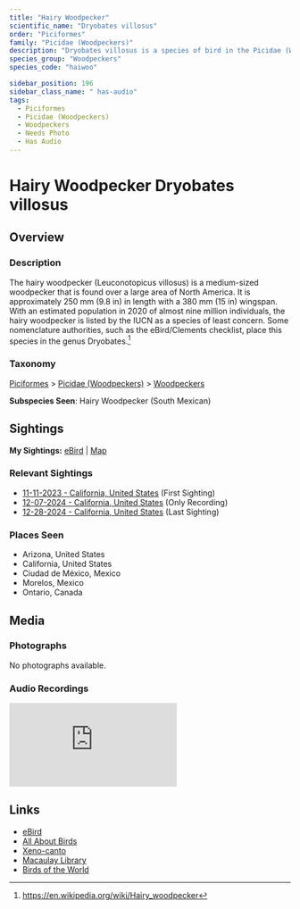 ```yaml
---
title: "Hairy Woodpecker"
scientific_name: "Dryobates villosus"
order: "Piciformes"
family: "Picidae (Woodpeckers)"
description: "Dryobates villosus is a species of bird in the Picidae (Woodpeckers) family. It has been observed 14 times. It has been recorded."
species_group: "Woodpeckers"
species_code: "haiwoo"

sidebar_position: 196
sidebar_class_name: " has-audio"
tags: 
  - Piciformes
  - Picidae (Woodpeckers)
  - Woodpeckers
  - Needs Photo
  - Has Audio
---
```


# Hairy Woodpecker <span className='sci_name'>Dryobates villosus</span>

## Overview

### Description
The hairy woodpecker (Leuconotopicus villosus) is a medium-sized woodpecker that is found over a large area of North America. It is approximately 250 mm (9.8 in) in length with a 380 mm (15 in) wingspan. With an estimated population in 2020 of almost nine million individuals, the hairy woodpecker is listed by the IUCN as a species of least concern. Some nomenclature authorities, such as the eBird/Clements checklist, place this species in the genus Dryobates.[^1]

[^1]: https://en.wikipedia.org/wiki/Hairy_woodpecker

### Taxonomy
[Piciformes](/tags/piciformes) > [Picidae (Woodpeckers)](/tags/picidae-woodpeckers) > [Woodpeckers](/tags/woodpeckers)

**Subspecies Seen**: Hairy Woodpecker (South Mexican)


## Sightings

**My Sightings:** [eBird](https://ebird.org/lifelist?r=world&time=life&spp=haiwoo) | [Map](/map?species_code=haiwoo)

### Relevant Sightings

* [11-11-2023 - California, United States](https://ebird.org/checklist/S154259403) (First Sighting)
* [12-07-2024 - California, United States](https://ebird.org/checklist/S204701057) (Only Recording)
* [12-28-2024 - California, United States](https://ebird.org/checklist/S206912314) (Last Sighting)

### Places Seen

* Arizona, United States
* California, United States
* Ciudad de México, Mexico
* Morelos, Mexico
* Ontario, Canada



## Media
### Photographs
No photographs available.

### Audio Recordings
<iframe className="audio_iframe" src="https://macaulaylibrary.org/asset/627219348/embed" frameBorder="0" allowFullScreen></iframe>

## Links
* [eBird](https://ebird.org/species/haiwoo) 
* [All About Birds](https://www.allaboutbirds.org/guide/haiwoo) 
* [Xeno-canto](https://www.xeno-canto.org/species/dryobates-villosus) 
* [Macaulay Library](https://search.macaulaylibrary.org/catalog?taxonCode=haiwoo&sort=rating_rank_desc)
* [Birds of the World](https://birdsoftheworld.org/bow/species/haiwoo)
